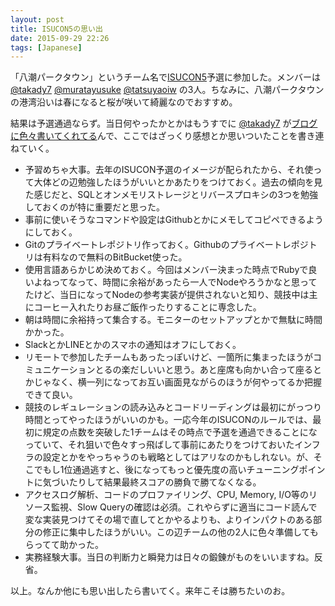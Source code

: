 ```yaml
---
layout: post
title: ISUCON5の思い出
date: 2015-09-29 22:26
tags: [Japanese]
---
```


「八潮パークタウン」というチーム名で[ISUCON5](http://isucon.net/archives/45166636.html)予選に参加した。メンバーは [@takady7](https://twitter.com/takady7) [@muratayusuke](https://twitter.com/muratayusuke) [@tatsuyaoiw](https://twitter.com/tatsuyaoiw) の3人。ちなみに、八潮パークタウンの港湾沿いは春になると桜が咲いて綺麗なのでおすすめ。

結果は予選通過ならず。当日何やったかとかはもうすでに [@takady7](https://twitter.com/takady7) が[ブログに色々書いてくれてる](http://blog.takady.net/blog/2015/09/29/isucon5-qualifier/)んで、ここではざっくり感想とか思いついたことを書き連ねていく。

- 予習めちゃ大事。去年のISUCON予選のイメージが配られたから、それ使って大体どの辺勉強したほうがいいとかあたりをつけておく。過去の傾向を見た感じだと、SQLとオンメモリストレージとリバースプロキシの3つを勉強しておくのが特に重要だと思った。
- 事前に使いそうなコマンドや設定はGithubとかにメモしてコピペできるようにしておく。
- Gitのプライベートレポジトリ作っておく。Githubのプライベートレポジトリは有料なので無料のBitBucket使った。
- 使用言語あらかじめ決めておく。今回はメンバー決まった時点でRubyで良いよねってなって、時間に余裕があったら一人でNodeやろうかなと思ってたけど、当日になってNodeの参考実装が提供されないと知り、競技中は主にコーヒー入れたりお昼ご飯作ったりすることに専念した。
- 朝は時間に余裕持って集合する。モニターのセットアップとかで無駄に時間かかった。
- SlackとかLINEとかのスマホの通知はオフにしておく。
- リモートで参加したチームもあったっぽいけど、一箇所に集まったほうがコミュニケーションとるの楽だしいいと思う。あと座席も向かい合って座るとかじゃなく、横一列になってお互い画面見ながらのほうが何やってるか把握できて良い。
- 競技のレギュレーションの読み込みとコードリーディングは最初にがっつり時間とってやったほうがいいのかも。一応今年のISUCONのルールでは、最初に規定の点数を突破した1チームはその時点で予選を通過できることになっていて、それ狙いで色々すっ飛ばして事前にあたりをつけておいたインフラの設定とかをやっちゃうのも戦略としてはアリなのかもしれない。が、そこでもし1位通過逃すと、後になってもっと優先度の高いチューニングポイントに気づいたりして結果最終スコアの勝負で勝てなくなる。
- アクセスログ解析、コードのプロファイリング、CPU, Memory, I/O等のリソース監視、Slow Queryの確認は必須。これやらずに適当にコード読んで変な実装見つけてその場で直してとかやるよりも、よりインパクトのある部分の修正に集中したほうがいい。この辺チームの他の2人に色々準備してもらってて助かった。
- 実務経験大事。当日の判断力と瞬発力は日々の鍛錬がものをいいますね。反省。

以上。なんか他にも思い出したら書いてく。来年こそは勝ちたいのお。

